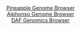 <div id="Pineapple_Genome_Browser" align="center">
  <a href="https://igv.org/app/?sessionURL=blob:zZJdb9owFIb_iyWqTQpJnJCERKomYHxEUNbBKB1VFTnBSVwSO7VN.BL_fW61aTedVC42TfKF_erY5z2vnxOoMReEURAAS4eODiHQgMjZbo7KqsBTVGIBghQVAmuA4xRzTBMMghNIkZBoMZuom7mUlQgMg8iqWSKaMV3YOirRkVG0E3rCSqPHigLFjCPJuDC6HNXMIFnd3OEYVZWuetu6Y6yRRAYqqpxRwYwK0yzaqfeiX1KUYcpKHJXbQpJXA5Hyozyu9RR96iznnSTBQozxIVxfd8Zh587uL1ZDt7dafBktF.7yak4yiuSW4.uvk4bV_dZ1q9HNoGEN4ntuvSj1Hdzchpuw12_Yn6_6.4pwLK6hB9t22_baLRUPoWu8_58mV4tcOL3FV_lsOLvr3.7z7.P.oSin3NofR08yfHNuB5w1ULBkq2gASc69AJqabbqaY7nNly1sa6bpq3Q4IyB4eNSA5CjZqPKHE5CHSjEDBH7evuKjAcbXmIOg6ZumB33fclpey_R9eNZOYMuLvxftYDHzPdPqWJYbpaSQCuh1JGgldESpXiepnh0vzJKHcnToPj2FaYnm6YrGz3g4y5cKpil8myJHJaCav36gGvU9nv4Jd.8xosv4UthGQzjwOtOBicbHIfbJ6H4Bk9vNNJm0_hjPZdGkjJdIqnqlqONP3mrECaJSCTURJCYFkYelSpHtQAAtW2ELElYwxSHgWfzB1EwNOubH33ja58fzDw--">Pineapple Genome Browser</a>
</div>
<div id="Alphonso_Genome_Browser" align="center">
  <a href="https://igv.org/app/?sessionURL=blob:zZJha5tAGMe_y0HLBkY9TWIUytCk6ULXpktxCS1Fnuipt.qduTtN2pDvvmvZ2JsVmhcbgxPOh_Oe__Pzt0cdEZJyhgLkmHhgYowMJEu.vYW6qcg11ESiIIdKEgMJkhNBWEpQsEc5SAXx4ov.slSqkYFlUdX0amAFN6VrQg3PnMFWmimvrTGvKlhzAYoLaUUCOm7RouttyRqaxtS9XXNgZaDAgqopOZPcaggrkq2.L_lVSgrCeE2Suq0UfQ2Q6Dw6Y2bm8Clc3oZpSqS8JE.z7Cy8nIXf3PP47mI4vovnn5fxcHl6SwsGqhXkLKp3fp91z2Ex4pNpBhhfnjjR5GY6a2_6J.7k9HzXUEHkGfbwyB25nveChrKM7P6nqfWiR04enk_SPNtF0eriO1H2_Gq8UHiyqVfN6I25DwaqeNpqE1BaCi_AtuHaQ2PgDHsvWzwybNvXdASnKLh_MJASkD7q4_d7pJ4a7QuSZNO.qmMgLjIiUNDzbdvDvu8M.l7f9n18MPaoFdXfQzuNF75nO6HjDJOcVkrLnCWSNdIExswuzc3i.UiWc.3MowynZTiPc68sF1GoKxfRdLaMeb_4I09HM9DtX3.hHvY9qf6Jee8JYqr1sbrl2Ww1viofYdPnN187jafVz921aiEdrbZvIjoOT85FDUqf1xX9.tO6DgQFpnSho5KuaUXV01KT5FsUYMfV8qKUV1zbiESx_mAbtoEH9sffkrqHh8MP">Alphonso Genome Browser</a>
</div>


<div id="DAF_Genomics_Browser" align="center">
  <a href="https://igv.org/app/?sessionURL=blob:tZFra9swFIb_i6D95LsdOzaE4W7O1qW0LJ4XllLCqX0cO7EsV5LrdCH_fcLrGOzCGHTogsS5vK_0HMkjclGzlkTEMeyJYdtEI6JiQwq0a_AaKAoSldAI1AjHEjm2OZLoSEoQErLllaqspOxEZJoFlPoWW0brXBjCNaDTBetlhSpVdwyg8IW1MAgjZ1QlSzCh6SrWCmZCnqMQumV22G43A6jte2wztsQN7RtZj6obZUIZK4wSlNu6LfDwFyP_QVnN.lW8SuOxfoFPl8UsXlzGn9wkW7_1X6.zm3erzF.dp_W2BdlznB1ofebMP7D9TT_ZXe265WNXJBdJ.3l63w9n7pvz5NDVHMXMDuypq4bvkJNGGpb3CgLJK25HtqcFzlRzPE9_ProTX_0CZzWJbu80Ijnke5V.eyTyqVOoiMCHfqSmEcYL5CTSQ8sK7DB0Jl7gWWFon7Qj6Xnzwizn2TIMLCd2HN.4B6r0y7oZP1AJ_Rp8KZA_dVbrX0Hh6mGw0uXamipeycfd.5QChIuL.cHa578F5Sr_f3xYyTgFqULfrs9YoFF6FFv5g4t7ujt9BQ--">DAF Genomics Browser</a>
</div>
